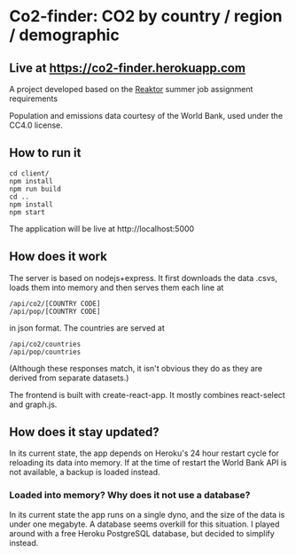 # Co2-finder: CO2 by country / region / demographic

## Live at https://co2-finder.herokuapp.com

A project developed based on the [Reaktor](https://www.reaktor.com/preliminary-assignment-for-summer-jobs-turku/) summer job assignment requirements

Population and emissions data courtesy of the World Bank, used under the CC4.0 license.

## How to run it

```
cd client/
npm install
npm run build
cd ..
npm install
npm start
```

The application will be live at http://localhost:5000

## How does it work

The server is based on nodejs+express. It first downloads the data .csvs, loads them into memory and then serves them each line at

```
/api/co2/[COUNTRY CODE]
/api/pop/[COUNTRY CODE]
```
in json format. The countries are served at 
```
/api/co2/countries
/api/pop/countries
```

(Although these responses match, it isn't obvious they do as they are derived from separate datasets.)

The frontend is built with create-react-app. It mostly combines react-select and graph.js.

## How does it stay updated? 

In its current state, the app depends on Heroku's 24 hour restart cycle for reloading its data into memory. If at the time of restart the World Bank API is not available, a backup is loaded instead. 

### Loaded into memory? Why does it not use a database?

In its current state the app runs on a single dyno, and the size of the data is under one megabyte. A database seems overkill for this situation. I played around with a free Heroku PostgreSQL database, but decided to simplify instead.
